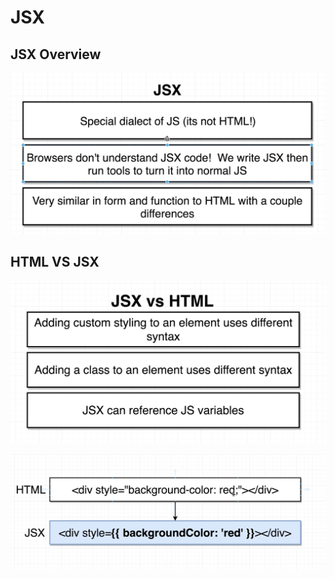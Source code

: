 # JSX

## JSX Overview
![jsx](../images/3_JSX.png)

## HTML VS JSX
![html_vs_jsx](../images/4_HTML_VS_JSX.png)


![html_vs_jsx](../images/4.1_HTML_VS_JSX.png)